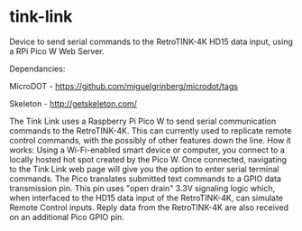 # tink-link
Device to send serial commands to the RetroTINK-4K HD15 data input, using a RPi Pico W Web Server.

Dependancies:

MicroDOT - https://github.com/miguelgrinberg/microdot/tags

Skeleton - http://getskeleton.com/

The Tink Link uses a Raspberry Pi Pico W to send serial communication commands to the RetroTINK-4K. This can currently used to replicate remote control commands, with the possibly of other features down the line. 
How it works:
Using a Wi-Fi-enabled smart device or computer, you connect to a locally hosted hot spot created by the Pico W. Once connected, navigating to the Tink Link web page will give you the option to enter serial terminal commands. The Pico translates submitted text commands to a GPIO data transmission pin. This pin uses "open drain" 3.3V signaling logic which, when interfaced to the HD15 data input of the RetroTINK-4K, can simulate Remote Control inputs. Reply data from the RetroTINK-4K are also received on an additional Pico GPIO pin.
